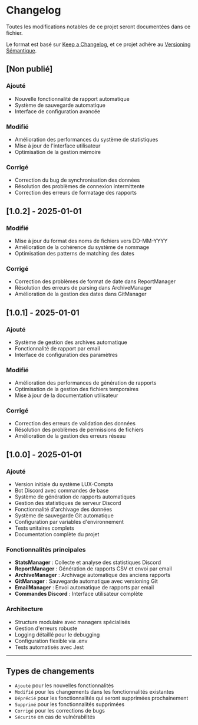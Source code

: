 # Changelog

Toutes les modifications notables de ce projet seront documentées dans ce fichier.

Le format est basé sur [Keep a Changelog](https://keepachangelog.com/fr/1.0.0/),
et ce projet adhère au [Versioning Sémantique](https://semver.org/spec/v2.0.0.html).

## [Non publié]

### Ajouté
- Nouvelle fonctionnalité de rapport automatique
- Système de sauvegarde automatique
- Interface de configuration avancée

### Modifié
- Amélioration des performances du système de statistiques
- Mise à jour de l'interface utilisateur
- Optimisation de la gestion mémoire

### Corrigé
- Correction du bug de synchronisation des données
- Résolution des problèmes de connexion intermittente
- Correction des erreurs de formatage des rapports

## [1.0.2] - 2025-01-01

### Modifié
- Mise à jour du format des noms de fichiers vers DD-MM-YYYY
- Amélioration de la cohérence du système de nommage
- Optimisation des patterns de matching des dates

### Corrigé
- Correction des problèmes de format de date dans ReportManager
- Résolution des erreurs de parsing dans ArchiveManager
- Amélioration de la gestion des dates dans GitManager

## [1.0.1] - 2025-01-01

### Ajouté
- Système de gestion des archives automatique
- Fonctionnalité de rapport par email
- Interface de configuration des paramètres

### Modifié
- Amélioration des performances de génération de rapports
- Optimisation de la gestion des fichiers temporaires
- Mise à jour de la documentation utilisateur

### Corrigé
- Correction des erreurs de validation des données
- Résolution des problèmes de permissions de fichiers
- Amélioration de la gestion des erreurs réseau

## [1.0.0] - 2025-01-01

### Ajouté
- Version initiale du système LUX-Compta
- Bot Discord avec commandes de base
- Système de génération de rapports automatiques
- Gestion des statistiques de serveur Discord
- Fonctionnalité d'archivage des données
- Système de sauvegarde Git automatique
- Configuration par variables d'environnement
- Tests unitaires complets
- Documentation complète du projet

### Fonctionnalités principales
- **StatsManager** : Collecte et analyse des statistiques Discord
- **ReportManager** : Génération de rapports CSV et envoi par email
- **ArchiveManager** : Archivage automatique des anciens rapports
- **GitManager** : Sauvegarde automatique avec versioning Git
- **EmailManager** : Envoi automatique de rapports par email
- **Commandes Discord** : Interface utilisateur complète

### Architecture
- Structure modulaire avec managers spécialisés
- Gestion d'erreurs robuste
- Logging détaillé pour le debugging
- Configuration flexible via .env
- Tests automatisés avec Jest

---

## Types de changements
- `Ajouté` pour les nouvelles fonctionnalités
- `Modifié` pour les changements dans les fonctionnalités existantes
- `Déprécié` pour les fonctionnalités qui seront supprimées prochainement
- `Supprimé` pour les fonctionnalités supprimées
- `Corrigé` pour les corrections de bugs
- `Sécurité` en cas de vulnérabilités